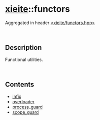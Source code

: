# [xieite](./xieite.md)\:\:functors
Aggregated in header [<xieite/functors.hpp>](../include/xieite/functors.hpp)

&nbsp;

## Description
Functional utilities.

&nbsp;

## Contents
- [infix](./namespaces/functors/infix.md)
- [overloader](./namespaces/functors/overloader.md)
- [process_guard](./namespaces/functors/process_guard.md)
- [scope_guard](./namespaces/functors/scope_guard.md)
